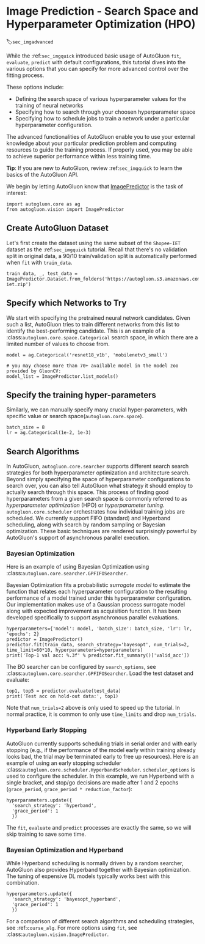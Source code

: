 # Image Prediction - Search Space and Hyperparameter Optimization (HPO)
:label:`sec_imgadvanced`

While the :ref:`sec_imgquick` introduced basic usage of AutoGluon `fit`, `evaluate`, `predict` with default configurations, this tutorial dives into the various options that you can specify for more advanced control over the fitting process.

These options include:
- Defining the search space of various hyperparameter values for the training of neural networks
- Specifying how to search through your choosen hyperparameter space
- Specifying how to schedule jobs to train a network under a particular hyperparameter configuration.

The advanced functionalities of AutoGluon enable you to use your external knowledge about your particular prediction problem and computing resources to guide the training process. If properly used, you may be able to achieve superior performance within less training time.

**Tip**: If you are new to AutoGluon, review :ref:`sec_imgquick` to learn the basics of the AutoGluon API.

We begin by letting AutoGluon know that [ImagePredictor](/api/autogluon.task.html#autogluon.vision.ImagePredictor) is the task of interest:

```{.python .input}
import autogluon.core as ag
from autogluon.vision import ImagePredictor
```

## Create AutoGluon Dataset

Let's first create the dataset using the same subset of the `Shopee-IET` dataset as the :ref:`sec_imgquick` tutorial.
Recall that there's no validation split in original data, a 90/10 train/validation split is automatically performed when `fit` with `train_data`.

```{.python .input}
train_data, _, test_data = ImagePredictor.Dataset.from_folders('https://autogluon.s3.amazonaws.com/datasets/shopee-iet.zip')
```

## Specify which Networks to Try

We start with specifying the pretrained neural network candidates.
Given such a list, AutoGluon tries to train different networks from this list to identify the best-performing candidate.
This is an example of a :class:`autogluon.core.space.Categorical` search space, in which there are a limited number of values to choose from.

```{.python .input}
model = ag.Categorical('resnet18_v1b', 'mobilenetv3_small')

# you may choose more than 70+ available model in the model zoo provided by GluonCV:
model_list = ImagePredictor.list_models()
```

## Specify the training hyper-parameters

Similarly, we can manually specify many crucial hyper-parameters, with specific value or search space(`autogluon.core.space`).


```{.python .input}
batch_size = 8
lr = ag.Categorical(1e-2, 1e-3)
```

## Search Algorithms

In AutoGluon, `autogluon.core.searcher` supports different search search strategies for both hyperparameter optimization and architecture search.
Beyond simply specifying the space of hyperparameter configurations to search over, you can also tell AutoGluon what strategy it should employ to actually search through this space.
This process of finding good hyperparameters from a given search space is commonly referred to as *hyperparameter optimization* (HPO) or *hyperparameter tuning*.
`autogluon.core.scheduler` orchestrates how individual training jobs are scheduled.
We currently support FIFO (standard) and Hyperband scheduling, along with search
by random sampling or Bayesian optimization. These basic techniques are rendered
surprisingly powerful by AutoGluon's support of asynchronous parallel execution.

### Bayesian Optimization

Here is an example of using Bayesian Optimization using :class:`autogluon.core.searcher.GPFIFOSearcher`.

Bayesian Optimization fits a probabilistic *surrogate model* to estimate the
function that relates each hyperparameter configuration to the resulting performance
of a model trained under this hyperparameter configuration. Our implementation makes
use of a Gaussian process surrogate model along with expected improvement as
acquisition function. It has been developed specifically to support asynchronous
parallel evaluations.

```{.python .input}
hyperparameters={'model': model, 'batch_size': batch_size, 'lr': lr, 'epochs': 2}
predictor = ImagePredictor()
predictor.fit(train_data, search_strategy='bayesopt', num_trials=2, time_limit=60*10, hyperparameters=hyperparameters)
print('Top-1 val acc: %.3f' % predictor.fit_summary()['valid_acc'])
```

The BO searcher can be configured by `search_options`, see
:class:`autogluon.core.searcher.GPFIFOSearcher`. Load the test dataset and evaluate:

```{.python .input}
top1, top5 = predictor.evaluate(test_data)
print('Test acc on hold-out data:', top1)
```

Note that `num_trials=2` above is only used to speed up the tutorial. In normal
practice, it is common to only use `time_limits` and drop `num_trials`.

### Hyperband Early Stopping

AutoGluon currently supports scheduling trials in serial order and with early
stopping (e.g., if the performance of the model early within training already
looks bad, the trial may be terminated early to free up resources).
Here is an example of using an early stopping scheduler
:class:`autogluon.core.scheduler.HyperbandScheduler`. `scheduler_options` is used
to configure the scheduler. In this example, we run Hyperband with a single
bracket, and stop/go decisions are made after 1 and 2 epochs (`grace_period`,
`grace_period * reduction_factor`):

```{.python .input}
hyperparameters.update({
  'search_strategy': 'hyperband',
  'grace_period': 1
  })
```

The `fit`, `evaluate` and `predict` processes are exactly the same, so we will skip training to save some time.

### Bayesian Optimization and Hyperband ###

While Hyperband scheduling is normally driven by a random searcher, AutoGluon
also provides Hyperband together with Bayesian optimization. The tuning of expensive
DL models typically works best with this combination.

```{.python .input}
hyperparameters.update({
  'search_strategy': 'bayesopt_hyperband',
  'grace_period': 1
  })
```

For a comparison of different search algorithms and scheduling strategies, see :ref:`course_alg`.
For more options using `fit`, see :class:`autogluon.vision.ImagePredictor`.
